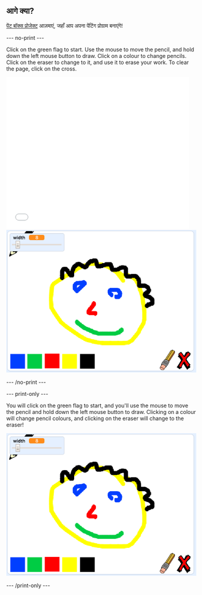 ## आगे क्या?

[ पेंट बॉक्स प्रोजेक्ट](https://projects.raspberrypi.org/en/projects/paint-box?utm_source=pathway&utm_medium=whatnext&utm_campaign=projects) आज़माएं, जहाँ आप अपना पेंटिंग प्रोग्राम बनाएंगे!

--- no-print ---

Click on the green flag to start. Use the mouse to move the pencil, and hold down the left mouse button to draw. Click on a colour to change pencils. Click on the eraser to change to it, and use it to erase your work. To clear the page, click on the cross.

<div class="scratch-preview">
  <iframe allowtransparency="true" width="485" height="402" src="//scratch.mit.edu/projects/embed/267243161/?autostart=false" frameborder="0" scrolling="no"></iframe>
  <img src="images/paint-box-showcase.png">
</div>

--- /no-print ---

--- print-only ---

You will click on the green flag to start, and you'll use the mouse to move the pencil and hold down the left mouse button to draw. Clicking on a colour will change pencil colours, and clicking on the eraser will change to the eraser!

![showcase](images/paint-box-showcase.png)

--- /print-only ---
